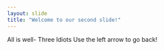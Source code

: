 ```yaml
---
layout: slide
title: "Welcome to our second slide!"
---
```

All is well- Three Idiots
Use the left arrow to go back!

